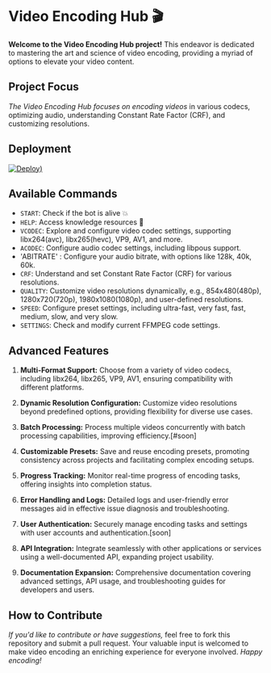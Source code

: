 # Video Encoding Hub 🎬

**Welcome to the Video Encoding Hub project!** This endeavor is dedicated to mastering the art and science of video encoding, providing a myriad of options to elevate your video content.

## Project Focus

*The Video Encoding Hub focuses on encoding videos* in various codecs, optimizing audio, understanding Constant Rate Factor (CRF), and customizing resolutions.

## Deployment

[![Deploy](https://heroku.com/deploy?template=https://github.com/Tobigod123/ANIMESPECTRUM))](#)

## Available Commands

- `START`: Check if the bot is alive 💥
- `HELP`: Access knowledge resources 👑
- `VCODEC`: Explore and configure video codec settings, supporting libx264(avc), libx265(hevc), VP9, AV1, and more.
- `ACODEC`: Configure audio codec settings, including libpous support.
- 'ABITRATE' : Configure your audio bitrate, with options like 128k, 40k, 60k.
- `CRF`: Understand and set Constant Rate Factor (CRF) for various resolutions.
- `QUALITY`: Customize video resolutions dynamically, e.g., 854x480(480p), 1280x720(720p), 1980x1080(1080p), and user-defined resolutions.
- `SPEED`: Configure preset settings, including ultra-fast, very fast, fast, medium, slow, and very slow.
- `SETTINGS`: Check and modify current FFMPEG code settings.

## Advanced Features

1. **Multi-Format Support:** Choose from a variety of video codecs, including libx264, libx265, VP9, AV1, ensuring compatibility with different platforms.

2. **Dynamic Resolution Configuration:** Customize video resolutions beyond predefined options, providing flexibility for diverse use cases.

3. **Batch Processing:** Process multiple videos concurrently with batch processing capabilities, improving efficiency.[#soon]

4. **Customizable Presets:** Save and reuse encoding presets, promoting consistency across projects and facilitating complex encoding setups.

6. **Progress Tracking:** Monitor real-time progress of encoding tasks, offering insights into completion status.

7. **Error Handling and Logs:** Detailed logs and user-friendly error messages aid in effective issue diagnosis and troubleshooting.

8. **User Authentication:** Securely manage encoding tasks and settings with user accounts and authentication.[soon]

9. **API Integration:** Integrate seamlessly with other applications or services using a well-documented API, expanding project usability.

10. **Documentation Expansion:** Comprehensive documentation covering advanced settings, API usage, and troubleshooting guides for developers and users.

## How to Contribute

*If you'd like to contribute or have suggestions,* feel free to fork this repository and submit a pull request. Your valuable input is welcomed to make video encoding an enriching experience for everyone involved. *Happy encoding!*
